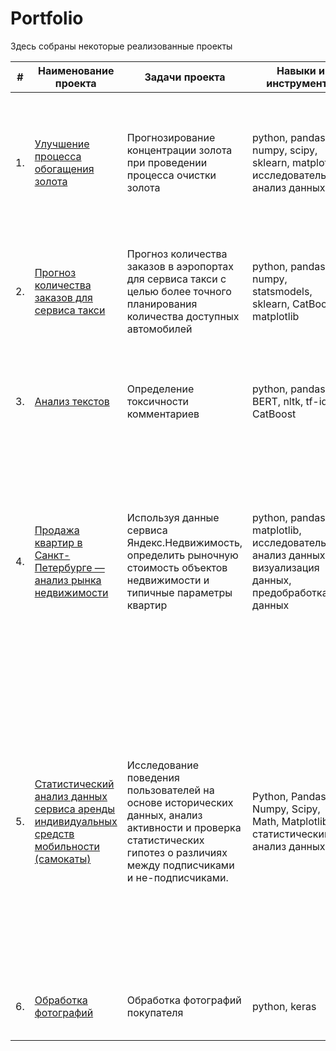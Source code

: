# Portfolio

Здесь собраны некоторые реализованные проекты

| #    | Наименование проекта                | Задачи проекта                    | Навыки и инструменты              | Описание проекта                                      |
| ---- | ----------------------------------- | --------------------------------- | --------------------------------- | ------------------------------------------------------|
| 1.   | [Улучшение процесса обогащения золота]() | Прогнозирование концентрации золота при проведении процесса очистки золота | python, pandas, numpy, scipy, sklearn, matplotlib, исследовательский анализ данных     | Было проведено обучение выбранных моделей для стадий грубой и тонкой очистки, проведена проверка выбранных обученных моделей на тестовом наборе и выбрана одна для запуска в производство.
| 2.   | [Прогноз количества заказов для сервиса такси]() | Прогноз количества заказов в аэропортах <br/>для сервиса такси с целью более точного планирования количества доступных <br/>автомобилей | python, pandas, numpy, statsmodels, sklearn, CatBoost, matplotlib | Было спрогнозировано количество заказов такси на следующий час. Построена модель для такого предсказания.Значение метрики RMSE на тестовой выборке не больше  целевых 48
| 3.   |  [Анализ текстов]() | Определение токсичности комментариев| python, pandas, BERT, nltk, tf-idf, CatBoost | Была обучена модель классификации комментарии на позитивные и негативные со значением метрики качества F1 выше целевых 0.75.
| 4.   | [Продажа квартир в Санкт-Петербурге — анализ рынка недвижимости]() | Используя данные сервиса Яндекс.Недвижимость, определить рыночную стоимость объектов недвижимости и типичные параметры квартир | python, pandas, matplotlib, исследовательский анализ данных, визуализация данных, предобработка данных | На основе данных сервиса Яндекс.Недвижимость определена рыночная стоимость объектов недвижимости разного типа, типичные параметры квартир, в зависимости от удаленности от центра. Проведена предобработка данных. Добавлены новые данные.Построены гистограммы, боксплоты, диаграммы рассеивания.
| 5.   | [Статистический анализ данных сервиса аренды индивидуальных средств мобильности (самокаты)]()| Исследование поведения пользователей на основе исторических данных, анализ активности и проверка статистических гипотез о различиях между подписчиками и не-подписчиками.| Python, Pandas, Numpy, Scipy, Math, Matplotlib, статистический анализ данных |  Проанализирована активность пользователей, используя графические средства MatPlotLib и Seaborn, для визуализации паттернов поведения. С помощью функций из scipy.stats, осуществлена проверка гипотезы о различии в активности между подписчиками и не-подписчиками. Проанализированы экономические показатели активности с целью определения оптимальных условий обслуживания и их потенциального влияния на общую выручку компании.
| 6.   | [Обработка фотографий ]() | Обработка фотографий покупателя | python, keras | Построена модель, которая определяет приблизительный возраст человека по фотографии
